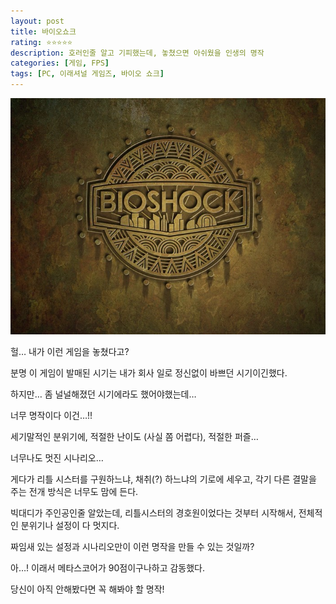 ```yaml
---
layout: post
title: 바이오쇼크
rating: ⭐️⭐️⭐️⭐️⭐️
description: 호러인줄 알고 기피했는데, 놓쳤으면 아쉬웠을 인생의 명작
categories: [게임, FPS]
tags: [PC, 이래셔널 게임즈, 바이오 쇼크]
---
```


![Bio Shock](../../images/2013/bioshock.jpg)

헐… 내가 이런 게임을 놓쳤다고?

분명 이 게임이 발매된 시기는 내가 회사 일로 정신없이 바쁘던 시기이긴했다.

하지만… 좀 널널해졌던 시기에라도 했어야했는데…

너무 명작이다 이건…!!

세기말적인 분위기에, 적절한 난이도 (사실 쫌 어렵다), 적절한 퍼즐…

너무나도 멋진 시나리오…

게다가 리틀 시스터를 구원하느냐, 채취(?) 하느냐의 기로에 세우고, 각기 다른 결말을 주는 전개 방식은 너무도 맘에 든다.

빅대디가 주인공인줄 알았는데, 리틀시스터의 경호원이었다는 것부터 시작해서, 전체적인 분위기나 설정이 다 멋지다.

짜임새 있는 설정과 시나리오만이 이런 명작을 만들 수 있는 것일까?

아…! 이래서 메타스코어가 90점이구나하고 감동했다.

당신이 아직 안해봤다면 꼭 해봐야 할 명작!